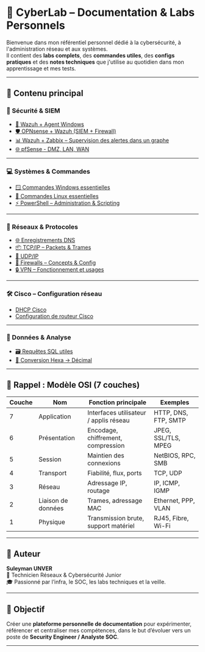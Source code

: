 # 🧠 CyberLab – Documentation & Labs Personnels

Bienvenue dans mon référentiel personnel dédié à la cybersécurité, à l'administration réseau et aux systèmes.  
Il contient des **labs complets**, des **commandes utiles**, des **configs pratiques** et des **notes techniques** que j'utilise au quotidien dans mon apprentissage et mes tests.

---

## 📁 Contenu principal

### 🔐 Sécurité & SIEM

- [🔧 Wazuh + Agent Windows](Wazuh+Windows_agent/README.md)
- [🛡️ OPNsense + Wazuh (SIEM + Firewall)](OPNsense+Wazuh/Lab_OPNsense_Wazuh.md)
- [📊 Wazuh + Zabbix – Supervision des alertes dans un graphe](Zabbix+Wazuh/Wazuh_Zabbix_Integration.md)
- [🌐 pfSense - DMZ, LAN, WAN](pfSense/Setup_WAN+LAN+DMZ.md)

---

### 💻 Systèmes & Commandes

- [🪟 Commandes Windows essentielles](windows/windows_commands.md)
- [🐧 Commandes Linux essentielles](linux/linux_commands.md)
- [⚡ PowerShell – Administration & Scripting](PowerShell/ps.md)

---

### 📡 Réseaux & Protocoles

- [🌐 Enregistrements DNS](dns/dns_notes.md)
- [📦 TCP/IP – Packets & Trames](network/Packet&Trames.md)
- [📡 UDP/IP](network/UDP.md)
- [🧱 Firewalls – Concepts & Config](network/firewall.md)
- [🔒 VPN – Fonctionnement et usages](network/VPN.md)

---

### 🛠️ Cisco – Configuration réseau

- [DHCP Cisco](Cisco/DHCP.md)
- [Configuration de routeur Cisco](Cisco/Config/Router.md)

---

### 💾 Données & Analyse

- [🗃️ Requêtes SQL utiles](sql/SQL_Queries.md)
- [🔢 Conversion Hexa → Décimal](Conversion_Hexa_to_Décimal/Conversion.md)

---

## 🧩 Rappel : Modèle OSI (7 couches)

| Couche | Nom             | Fonction principale                               | Exemples                           |
|--------|------------------|---------------------------------------------------|------------------------------------|
| 7      | Application       | Interfaces utilisateur / applis réseau           | HTTP, DNS, FTP, SMTP               |
| 6      | Présentation      | Encodage, chiffrement, compression                | JPEG, SSL/TLS, MPEG                |
| 5      | Session           | Maintien des connexions                         | NetBIOS, RPC, SMB                  |
| 4      | Transport         | Fiabilité, flux, ports                           | TCP, UDP                           |
| 3      | Réseau            | Adressage IP, routage                           | IP, ICMP, IGMP                     |
| 2      | Liaison de données| Trames, adressage MAC                           | Ethernet, PPP, VLAN                |
| 1      | Physique          | Transmission brute, support matériel            | RJ45, Fibre, Wi-Fi                 |

---

## 👤 Auteur

**Suleyman UNVER**  
🔧 Technicien Réseaux & Cybersécurité Junior  
🎓 Passionné par l’infra, le SOC, les labs techniques et la veille.

---

## 📌 Objectif

Créer une **plateforme personnelle de documentation** pour expérimenter, référencer et centraliser mes compétences, dans le but d’évoluer vers un poste de **Security Engineer / Analyste SOC**.

---

